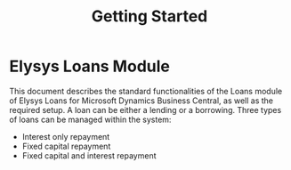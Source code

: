 ﻿---
title: Getting Started
tags: 
 - Loans
 - Deposits
description: Getting started with Docsy Jekyll
---

# Elysys Loans Module	

This document describes the standard functionalities of the Loans module of Elysys Loans for Microsoft Dynamics Business Central, as well as the required setup. A loan can be either a lending or a borrowing. Three types of loans can be managed within the system:

- Interest only repayment
- Fixed capital repayment
- Fixed capital and interest repayment